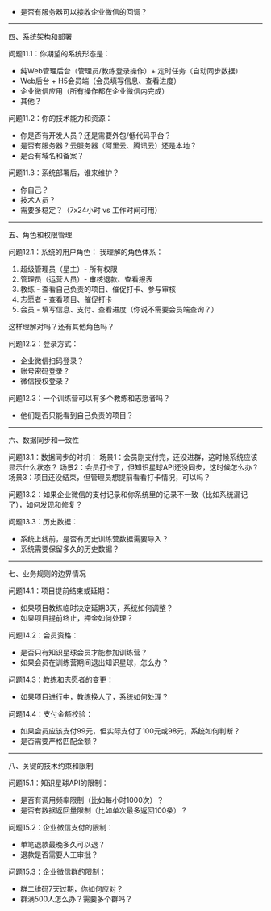  - 是否有服务器可以接收企业微信的回调？

  ---
  四、系统架构和部署

  问题11.1：你期望的系统形态是：
  - 纯Web管理后台（管理员/教练登录操作）+ 定时任务（自动同步数据）
  - Web后台 + H5会员端（会员填写信息、查看进度）
  - 企业微信应用（所有操作都在企业微信内完成）
  - 其他？

  问题11.2：你的技术能力和资源：
  - 你是否有开发人员？还是需要外包/低代码平台？
  - 是否有服务器？云服务器（阿里云、腾讯云）还是本地？
  - 是否有域名和备案？

  问题11.3：系统部署后，谁来维护？
  - 你自己？
  - 技术人员？
  - 需要多稳定？（7x24小时 vs 工作时间可用）

  ---
  五、角色和权限管理

  问题12.1：系统的用户角色：
  我理解的角色体系：
  1. 超级管理员（星主）- 所有权限
  2. 管理员（运营人员）- 审核退款、查看报表
  3. 教练 - 查看自己负责的项目、催促打卡、参与审核
  4. 志愿者 - 查看项目、催促打卡
  5. 会员 - 填写信息、支付、查看进度（你说不需要会员端查询？）

  这样理解对吗？还有其他角色吗？

  问题12.2：登录方式：
  - 企业微信扫码登录？
  - 账号密码登录？
  - 微信授权登录？

  问题12.3：一个训练营可以有多个教练和志愿者吗？
  - 他们是否只能看到自己负责的项目？

  ---
  六、数据同步和一致性

  问题13.1：数据同步的时机：
  场景1：会员刚支付完，还没进群，这时候系统应该显示什么状态？
  场景2：会员打卡了，但知识星球API还没同步，这时候怎么办？
  场景3：项目还没结束，但管理员想提前看看打卡情况，可以吗？

  问题13.2：如果企业微信的支付记录和你系统里的记录不一致（比如系统漏记了），如何发现和修复？

  问题13.3：历史数据：
  - 系统上线前，是否有历史训练营数据需要导入？
  - 系统需要保留多久的历史数据？

  ---
  七、业务规则的边界情况

  问题14.1：项目提前结束或延期：
  - 如果项目教练临时决定延期3天，系统如何调整？
  - 如果项目提前终止，押金如何处理？

  问题14.2：会员资格：
  - 是否只有知识星球会员才能参加训练营？
  - 如果会员在训练营期间退出知识星球，怎么办？

  问题14.3：教练和志愿者的变更：
  - 如果项目进行中，教练换人了，系统如何处理？

  问题14.4：支付金额校验：
  - 如果会员应该支付99元，但实际支付了100元或98元，系统如何判断？
  - 是否需要严格匹配金额？

  ---
  八、关键的技术约束和限制

  问题15.1：知识星球API的限制：
  - 是否有调用频率限制（比如每小时1000次）？
  - 是否有数据返回量限制（比如单次最多返回100条）？

  问题15.2：企业微信支付的限制：
  - 单笔退款最晚多久可以退？
  - 退款是否需要人工审批？

  问题15.3：企业微信群的限制：
  - 群二维码7天过期，你如何应对？
  - 群满500人怎么办？需要多个群吗？
